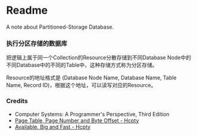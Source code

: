 # Readme
A note about Partitioned-Storage Database.

### 执行分区存储的数据库

把逻辑上属于同一个Collection的Resource分散存储到不同Database Node中的不同Database中的不同的Table中，这种存储方式称为分区存储。

Resource的地址格式是 (Database Node Name, Database Name, Table Name, Record ID)，根据这个地址，可以读写对应的Resource。

### Credits
- Computer Systems: A Programmer's Perspective, Third Edition
- [Page Table, Page Number and Byte Offset - Hcpty](https://github.com/hcpty/page-table-page-number-and-byte-offset)
- [Available, Big and Fast - Hcpty](https://github.com/hcpty/available-big-and-fast)
